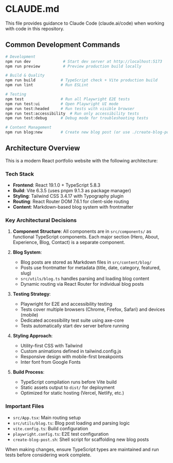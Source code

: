 # CLAUDE.md

This file provides guidance to Claude Code (claude.ai/code) when working with code in this repository.

## Common Development Commands

```bash
# Development
npm run dev              # Start dev server at http://localhost:5173
npm run preview          # Preview production build locally

# Build & Quality
npm run build           # TypeScript check + Vite production build
npm run lint            # Run ESLint

# Testing
npm test                # Run all Playwright E2E tests
npm run test:ui         # Open Playwright UI mode
npm run test:headed     # Run tests with visible browser
npm run test:accessibility  # Run only accessibility tests
npm run test:debug      # Debug mode for troubleshooting tests

# Content Management
npm run blog:new        # Create new blog post (or use ./create-blog-post.sh)
```

## Architecture Overview

This is a modern React portfolio website with the following architecture:

### Tech Stack
- **Frontend**: React 19.1.0 + TypeScript 5.8.3
- **Build**: Vite 6.3.5 (uses pnpm 9.1.3 as package manager)
- **Styling**: Tailwind CSS 3.4.17 with Typography plugin
- **Routing**: React Router DOM 7.6.1 for client-side routing
- **Content**: Markdown-based blog system with frontmatter

### Key Architectural Decisions

1. **Component Structure**: All components are in `src/components/` as functional TypeScript components. Each major section (Hero, About, Experience, Blog, Contact) is a separate component.

2. **Blog System**: 
   - Blog posts are stored as Markdown files in `src/content/blog/`
   - Posts use frontmatter for metadata (title, date, category, featured, slug)
   - `src/utils/blog.ts` handles parsing and loading blog content
   - Dynamic routing via React Router for individual blog posts

3. **Testing Strategy**:
   - Playwright for E2E and accessibility testing
   - Tests cover multiple browsers (Chrome, Firefox, Safari) and devices (mobile)
   - Dedicated accessibility test suite using axe-core
   - Tests automatically start dev server before running

4. **Styling Approach**:
   - Utility-first CSS with Tailwind
   - Custom animations defined in tailwind.config.js
   - Responsive design with mobile-first breakpoints
   - Inter font from Google Fonts

5. **Build Process**:
   - TypeScript compilation runs before Vite build
   - Static assets output to `dist/` for deployment
   - Optimized for static hosting (Vercel, Netlify, etc.)

### Important Files
- `src/App.tsx`: Main routing setup
- `src/utils/blog.ts`: Blog post loading and parsing logic
- `vite.config.ts`: Build configuration
- `playwright.config.ts`: E2E test configuration
- `create-blog-post.sh`: Shell script for scaffolding new blog posts

When making changes, ensure TypeScript types are maintained and run tests before considering work complete.